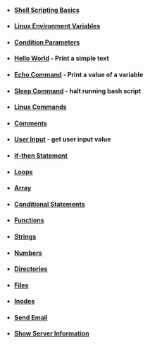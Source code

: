 - #### [Shell Scripting Basics](https://github.com/nunonogueir444/Shell_Script/wiki/Shell-Scripting-Basics)
- #### [Linux Environment Variables](https://github.com/nunonogueir444/Bash_Script/wiki/Linux-Environment-Variables)
- #### [Condition Parameters](https://github.com/nunonogueir444/Shell_Script/wiki/Condition-Parameters)
- #### [Hello World](https://github.com/nunonogueir444/Bash_Script/wiki/Hello-World) - Print a simple text
- #### [Echo Command](https://github.com/nunonogueir444/Bash_Script/blob/main/bash_scripts/echo.sh) - Print a value of a variable
- #### [Sleep Command](https://github.com/nunonogueir444/Bash_Script/blob/main/bash_scripts/3-sleep.sh) - halt running bash script
- #### [Linux Commands](https://github.com/nunonogueir444/Shell_Script/wiki/Comments)
- #### [Comments](https://github.com/nunonogueir444/Bash_Script/Shell_Script/wiki/Comments)
- #### [User Input](https://github.com/nunonogueir444/Bash_Script/blob/main/bash_scripts/user_input.sh) - get user input value
- #### [if-then Statement](https://github.com/nunonogueir444/Shell_Script/wiki/if-then-Statement)
- #### [Loops]()
- #### [Array](https://github.com/nunonogueir444/Bash_Script/blob/main/bash_scripts/array.sh)
- #### [Conditional Statements]()
- #### [Functions]()
- #### [Strings]()
- #### [Numbers]()
- #### [Directories]()
- #### [Files]()
- #### [Inodes]()
- #### [Send Email]()
- #### [Show Server Information]()
